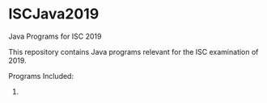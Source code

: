 # ISCJava2019
Java Programs for ISC 2019

This repository contains Java programs relevant for the ISC examination of 2019.

Programs Included:

1)  
